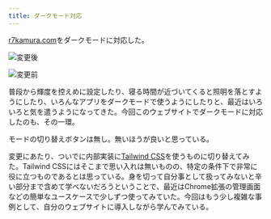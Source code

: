 ```yaml
---
title: ダークモード対応
---
```

[r7kamura.com](https://r7kamura.com/)をダークモードに対応した。

![](https://lh5.googleusercontent.com/FmAZPQch6xI-Gq64hNRwsooEVxYgM4GhB8aRILxae3TT7UijJQa4QY1BPpt-w8RT00UMzPxPbOPPGm4mu7lwIP1GwzHGszYgvgQEJXlo6RnxQiYNGrMg8Ug8ODVuCPk9cmy3I_C80p2nP2czbIzCNg "変更後")

![](https://lh4.googleusercontent.com/Le6aZynSmEFUTozyDggfbp5g4ydCZYH28NLd6gjt3nJFPcgIoK76PA5Mz8xgDPqxs1-DG3GjAvvXGoTjWJ9DlIAH8xSYB3IVJB_wYkJGd4e1KEXvVSxtWWu7zHTjIUKfdHLFupvwxnmlmuEfSa2hsQ "変更前")

普段から輝度を控えめに設定したり、寝る時間が近づいてくると照明を落とすようにしたり、いろんなアプリをダークモードで使うようにしたりと、最近はいろいろと気を遣うようになってきた。今回このウェブサイトでダークモードに対応したのも、その一環。

モードの切り替えボタンは無し。無いほうが良いと思っている。

変更にあたり、ついでに内部実装に[Tailwind CSS](https://tailwindcss.com/)を使うものに切り替えてみた。Tailwind CSSにはそこまで思い入れは無いものの、特定の条件下で非常に役に立つものであるとは思っている。身を切って自分事として扱ってみないと辛い部分まで含めて学べないだろうということで、最近はChrome拡張の管理画面などの簡単なユースケースで少しずつ使ってみていた。今回はもう少し複雑な事例として、自分のウェブサイトに導入しながら学んでみている。
